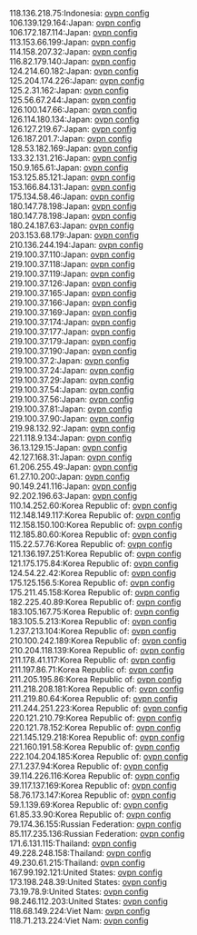 118.136.218.75:Indonesia: [ovpn config](vpn/118_136_218_75.ovpn)  
106.139.129.164:Japan: [ovpn config](vpn/106_139_129_164.ovpn)  
106.172.187.114:Japan: [ovpn config](vpn/106_172_187_114.ovpn)  
113.153.66.199:Japan: [ovpn config](vpn/113_153_66_199.ovpn)  
114.158.207.32:Japan: [ovpn config](vpn/114_158_207_32.ovpn)  
116.82.179.140:Japan: [ovpn config](vpn/116_82_179_140.ovpn)  
124.214.60.182:Japan: [ovpn config](vpn/124_214_60_182.ovpn)  
125.204.174.226:Japan: [ovpn config](vpn/125_204_174_226.ovpn)  
125.2.31.162:Japan: [ovpn config](vpn/125_2_31_162.ovpn)  
125.56.67.244:Japan: [ovpn config](vpn/125_56_67_244.ovpn)  
126.100.147.66:Japan: [ovpn config](vpn/126_100_147_66.ovpn)  
126.114.180.134:Japan: [ovpn config](vpn/126_114_180_134.ovpn)  
126.127.219.67:Japan: [ovpn config](vpn/126_127_219_67.ovpn)  
126.187.201.7:Japan: [ovpn config](vpn/126_187_201_7.ovpn)  
128.53.182.169:Japan: [ovpn config](vpn/128_53_182_169.ovpn)  
133.32.131.216:Japan: [ovpn config](vpn/133_32_131_216.ovpn)  
150.9.165.61:Japan: [ovpn config](vpn/150_9_165_61.ovpn)  
153.125.85.121:Japan: [ovpn config](vpn/153_125_85_121.ovpn)  
153.166.84.131:Japan: [ovpn config](vpn/153_166_84_131.ovpn)  
175.134.58.46:Japan: [ovpn config](vpn/175_134_58_46.ovpn)  
180.147.78.198:Japan: [ovpn config](vpn/180_147_78_198.ovpn)  
180.147.78.198:Japan: [ovpn config](vpn/180_147_78_198.ovpn)  
180.24.187.63:Japan: [ovpn config](vpn/180_24_187_63.ovpn)  
203.153.68.179:Japan: [ovpn config](vpn/203_153_68_179.ovpn)  
210.136.244.194:Japan: [ovpn config](vpn/210_136_244_194.ovpn)  
219.100.37.110:Japan: [ovpn config](vpn/219_100_37_110.ovpn)  
219.100.37.118:Japan: [ovpn config](vpn/219_100_37_118.ovpn)  
219.100.37.119:Japan: [ovpn config](vpn/219_100_37_119.ovpn)  
219.100.37.126:Japan: [ovpn config](vpn/219_100_37_126.ovpn)  
219.100.37.165:Japan: [ovpn config](vpn/219_100_37_165.ovpn)  
219.100.37.166:Japan: [ovpn config](vpn/219_100_37_166.ovpn)  
219.100.37.169:Japan: [ovpn config](vpn/219_100_37_169.ovpn)  
219.100.37.174:Japan: [ovpn config](vpn/219_100_37_174.ovpn)  
219.100.37.177:Japan: [ovpn config](vpn/219_100_37_177.ovpn)  
219.100.37.179:Japan: [ovpn config](vpn/219_100_37_179.ovpn)  
219.100.37.190:Japan: [ovpn config](vpn/219_100_37_190.ovpn)  
219.100.37.2:Japan: [ovpn config](vpn/219_100_37_2.ovpn)  
219.100.37.24:Japan: [ovpn config](vpn/219_100_37_24.ovpn)  
219.100.37.29:Japan: [ovpn config](vpn/219_100_37_29.ovpn)  
219.100.37.54:Japan: [ovpn config](vpn/219_100_37_54.ovpn)  
219.100.37.56:Japan: [ovpn config](vpn/219_100_37_56.ovpn)  
219.100.37.81:Japan: [ovpn config](vpn/219_100_37_81.ovpn)  
219.100.37.90:Japan: [ovpn config](vpn/219_100_37_90.ovpn)  
219.98.132.92:Japan: [ovpn config](vpn/219_98_132_92.ovpn)  
221.118.9.134:Japan: [ovpn config](vpn/221_118_9_134.ovpn)  
36.13.129.15:Japan: [ovpn config](vpn/36_13_129_15.ovpn)  
42.127.168.31:Japan: [ovpn config](vpn/42_127_168_31.ovpn)  
61.206.255.49:Japan: [ovpn config](vpn/61_206_255_49.ovpn)  
61.27.10.200:Japan: [ovpn config](vpn/61_27_10_200.ovpn)  
90.149.241.116:Japan: [ovpn config](vpn/90_149_241_116.ovpn)  
92.202.196.63:Japan: [ovpn config](vpn/92_202_196_63.ovpn)  
110.14.252.60:Korea Republic of: [ovpn config](vpn/110_14_252_60.ovpn)  
112.148.149.117:Korea Republic of: [ovpn config](vpn/112_148_149_117.ovpn)  
112.158.150.100:Korea Republic of: [ovpn config](vpn/112_158_150_100.ovpn)  
112.185.80.60:Korea Republic of: [ovpn config](vpn/112_185_80_60.ovpn)  
115.22.57.76:Korea Republic of: [ovpn config](vpn/115_22_57_76.ovpn)  
121.136.197.251:Korea Republic of: [ovpn config](vpn/121_136_197_251.ovpn)  
121.175.175.84:Korea Republic of: [ovpn config](vpn/121_175_175_84.ovpn)  
124.54.22.42:Korea Republic of: [ovpn config](vpn/124_54_22_42.ovpn)  
175.125.156.5:Korea Republic of: [ovpn config](vpn/175_125_156_5.ovpn)  
175.211.45.158:Korea Republic of: [ovpn config](vpn/175_211_45_158.ovpn)  
182.225.40.89:Korea Republic of: [ovpn config](vpn/182_225_40_89.ovpn)  
183.105.167.75:Korea Republic of: [ovpn config](vpn/183_105_167_75.ovpn)  
183.105.5.213:Korea Republic of: [ovpn config](vpn/183_105_5_213.ovpn)  
1.237.213.104:Korea Republic of: [ovpn config](vpn/1_237_213_104.ovpn)  
210.100.242.189:Korea Republic of: [ovpn config](vpn/210_100_242_189.ovpn)  
210.204.118.139:Korea Republic of: [ovpn config](vpn/210_204_118_139.ovpn)  
211.178.41.117:Korea Republic of: [ovpn config](vpn/211_178_41_117.ovpn)  
211.197.86.71:Korea Republic of: [ovpn config](vpn/211_197_86_71.ovpn)  
211.205.195.86:Korea Republic of: [ovpn config](vpn/211_205_195_86.ovpn)  
211.218.208.181:Korea Republic of: [ovpn config](vpn/211_218_208_181.ovpn)  
211.219.80.64:Korea Republic of: [ovpn config](vpn/211_219_80_64.ovpn)  
211.244.251.223:Korea Republic of: [ovpn config](vpn/211_244_251_223.ovpn)  
220.121.210.79:Korea Republic of: [ovpn config](vpn/220_121_210_79.ovpn)  
220.121.78.152:Korea Republic of: [ovpn config](vpn/220_121_78_152.ovpn)  
221.145.129.218:Korea Republic of: [ovpn config](vpn/221_145_129_218.ovpn)  
221.160.191.58:Korea Republic of: [ovpn config](vpn/221_160_191_58.ovpn)  
222.104.204.185:Korea Republic of: [ovpn config](vpn/222_104_204_185.ovpn)  
27.1.237.94:Korea Republic of: [ovpn config](vpn/27_1_237_94.ovpn)  
39.114.226.116:Korea Republic of: [ovpn config](vpn/39_114_226_116.ovpn)  
39.117.137.169:Korea Republic of: [ovpn config](vpn/39_117_137_169.ovpn)  
58.76.173.147:Korea Republic of: [ovpn config](vpn/58_76_173_147.ovpn)  
59.1.139.69:Korea Republic of: [ovpn config](vpn/59_1_139_69.ovpn)  
61.85.33.90:Korea Republic of: [ovpn config](vpn/61_85_33_90.ovpn)  
79.174.36.155:Russian Federation: [ovpn config](vpn/79_174_36_155.ovpn)  
85.117.235.136:Russian Federation: [ovpn config](vpn/85_117_235_136.ovpn)  
171.6.131.115:Thailand: [ovpn config](vpn/171_6_131_115.ovpn)  
49.228.248.158:Thailand: [ovpn config](vpn/49_228_248_158.ovpn)  
49.230.61.215:Thailand: [ovpn config](vpn/49_230_61_215.ovpn)  
167.99.192.121:United States: [ovpn config](vpn/167_99_192_121.ovpn)  
173.198.248.39:United States: [ovpn config](vpn/173_198_248_39.ovpn)  
73.19.78.9:United States: [ovpn config](vpn/73_19_78_9.ovpn)  
98.246.112.203:United States: [ovpn config](vpn/98_246_112_203.ovpn)  
118.68.149.224:Viet Nam: [ovpn config](vpn/118_68_149_224.ovpn)  
118.71.213.224:Viet Nam: [ovpn config](vpn/118_71_213_224.ovpn)  
